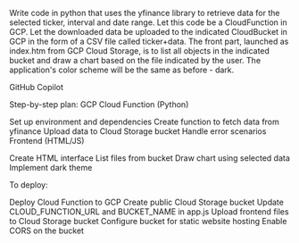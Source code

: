 Write code in python that uses the yfinance library to retrieve data for the selected ticker, interval and date range. Let this code be a CloudFunction in GCP. Let the downloaded data be uploaded to the indicated CloudBucket in GCP in the form of a CSV file called ticker+data. The front part, launched as index.htm from GCP Cloud Storage, is to list all objects in the indicated bucket and draw a chart based on the file indicated by the user. The application's color scheme will be the same as before - dark.


GitHub Copilot

Step-by-step plan:
GCP Cloud Function (Python)

Set up environment and dependencies
Create function to fetch data from yfinance
Upload data to Cloud Storage bucket
Handle error scenarios
Frontend (HTML/JS)

Create HTML interface
List files from bucket
Draw chart using selected data
Implement dark theme

To deploy:

Deploy Cloud Function to GCP
Create public Cloud Storage bucket
Update CLOUD_FUNCTION_URL and BUCKET_NAME in app.js
Upload frontend files to Cloud Storage bucket
Configure bucket for static website hosting
Enable CORS on the bucket
